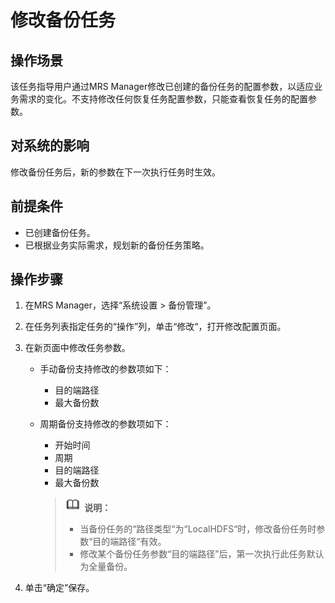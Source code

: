 # 修改备份任务<a name="ZH-CN_TOPIC_0174499486"></a>

## 操作场景<a name="zh-cn_topic_0035271580_section4592770114628"></a>

该任务指导用户通过MRS Manager修改已创建的备份任务的配置参数，以适应业务需求的变化。不支持修改任何恢复任务配置参数，只能查看恢复任务的配置参数。

## 对系统的影响<a name="zh-cn_topic_0035271580_section17743278114648"></a>

修改备份任务后，新的参数在下一次执行任务时生效。

## 前提条件<a name="zh-cn_topic_0035271580_section1999999114656"></a>

-   已创建备份任务。
-   已根据业务实际需求，规划新的备份任务策略。

## 操作步骤<a name="zh-cn_topic_0035271580_section739059411472"></a>

1.  在MRS Manager，选择“系统设置 \> 备份管理”。
2.  在任务列表指定任务的“操作”列，单击“修改“，打开修改配置页面。
3.  在新页面中修改任务参数。
    -   手动备份支持修改的参数项如下：
        -   目的端路径
        -   最大备份数

    -   周期备份支持修改的参数项如下：

        -   开始时间
        -   周期
        -   目的端路径
        -   最大备份数

        >![](public_sys-resources/icon-note.gif) **说明：**   
        >-   当备份任务的“路径类型“为“LocalHDFS“时，修改备份任务时参数“目的端路径“有效。  
        >-   修改某个备份任务参数“目的端路径”后，第一次执行此任务默认为全量备份。  


4.  单击“确定”保存。

